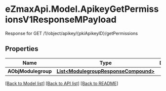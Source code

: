 # eZmaxApi.Model.ApikeyGetPermissionsV1ResponseMPayload
Response for GET /1/object/apikey/{pkiApikeyID}/getPermissions

## Properties

Name | Type | Description | Notes
------------ | ------------- | ------------- | -------------
**AObjModulegroup** | [**List&lt;ModulegroupResponseCompound&gt;**](ModulegroupResponseCompound.md) |  | 

[[Back to Model list]](../README.md#documentation-for-models) [[Back to API list]](../README.md#documentation-for-api-endpoints) [[Back to README]](../README.md)

